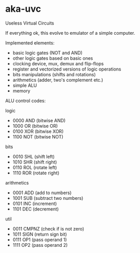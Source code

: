 aka-uvc
=======

Useless Virtual Circuits

If everything ok, this evolve to emulator of a simple computer.

Implemented elements:
* basic logic gates (NOT and AND)
* other logic gates based on basic ones
* clocking device, mux, demux and flip-flops
* register and vectorized versions of logic operations
* bits manipulations (shifts and rotations)
* arithmetics (adder, two's complement etc.)
* simple ALU
* memory

ALU control codes:

logic
* 0000	AND (bitwise AND)
* 1000	OR (bitwise OR)
* 0100	XOR (bitwise XOR)
* 1100	NOT (bitwise NOT)

bits
* 0010	SHL (shift left)
* 1010	SHR (shift right)
* 0110	ROL (rotate left)
* 1110	ROR (rotate right)

arithmetics
* 0001	ADD (add to numbers)
* 1001	SUB (subtract two numbers)
* 0101	INC (increment)
* 1101	DEC (decrement)

util
* 0011	CMPNZ (check if is not zero)
* 1011	SIGN (return sign bit)
* 0111	OP1 (pass operand 1)
* 1111	OP2 (pass operand 2)